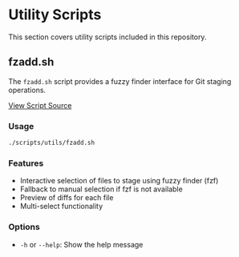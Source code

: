 # Utility Scripts

This section covers utility scripts included in this repository.

## fzadd.sh

The `fzadd.sh` script provides a fuzzy finder interface for Git staging operations.

[View Script Source](https://github.com/LaansDole/in-a-nutshell/blob/main/scripts/utils/fzadd.sh)

### Usage

```bash
./scripts/utils/fzadd.sh
```

### Features

- Interactive selection of files to stage using fuzzy finder (fzf)
- Fallback to manual selection if fzf is not available
- Preview of diffs for each file
- Multi-select functionality

### Options

- `-h` or `--help`: Show the help message

